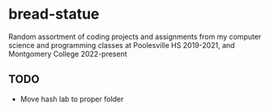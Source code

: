 # bread-statue
Random assortment of coding projects and assignments from my computer science and programming classes at Poolesville HS 2019-2021, and Montgomery College 2022-present

## TODO
* Move hash lab to proper folder
